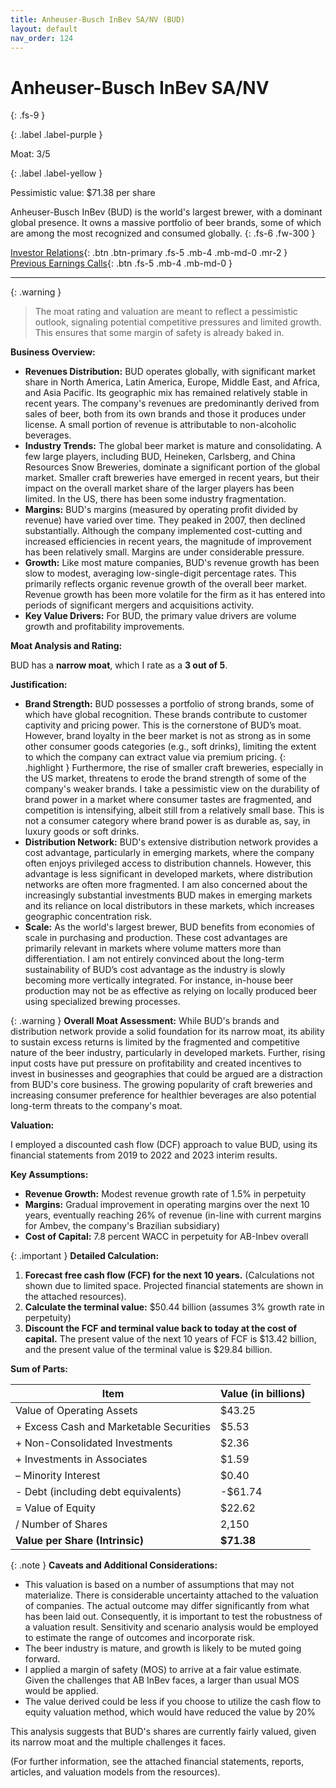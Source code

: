 ```yaml
---
title: Anheuser-Busch InBev SA/NV (BUD)
layout: default
nav_order: 124
---
```


# Anheuser-Busch InBev SA/NV
{: .fs-9 }

{: .label .label-purple }

Moat: 3/5

{: .label .label-yellow }

Pessimistic value: $71.38 per share

Anheuser-Busch InBev (BUD) is the world's largest brewer, with a dominant global presence. It owns a massive portfolio of beer brands, some of which are among the most recognized and consumed globally.
{: .fs-6 .fw-300 }

[Investor Relations](https://www.google.com/search?q=BUD+investor+relations){: .btn .btn-primary .fs-5 .mb-4 .mb-md-0 .mr-2 }
[Previous Earnings Calls](https://discountingcashflows.com/company/BUD/transcripts/){: .btn .fs-5 .mb-4 .mb-md-0 }

---

{: .warning } 
>The moat rating and valuation are meant to reflect a pessimistic outlook, signaling potential competitive pressures and limited growth. This ensures that some margin of safety is already baked in.


**Business Overview:**

* **Revenues Distribution:** BUD operates globally, with significant market share in North America, Latin America, Europe, Middle East, and Africa, and Asia Pacific.  Its geographic mix has remained relatively stable in recent years. The company's revenues are predominantly derived from sales of beer, both from its own brands and those it produces under license.  A small portion of revenue is attributable to non-alcoholic beverages.
* **Industry Trends:** The global beer market is mature and consolidating. A few large players, including BUD, Heineken, Carlsberg, and China Resources Snow Breweries, dominate a significant portion of the global market.  Smaller craft breweries have emerged in recent years, but their impact on the overall market share of the larger players has been limited. In the US, there has been some industry fragmentation.
* **Margins:** BUD's margins (measured by operating profit divided by revenue) have varied over time.  They peaked in 2007,  then declined substantially. Although the company implemented cost-cutting and increased efficiencies in recent years, the magnitude of improvement has been relatively small.  Margins are under considerable pressure. 
* **Growth:** Like most mature companies, BUD's revenue growth has been slow to modest, averaging low-single-digit percentage rates.  This primarily reflects organic revenue growth of the overall beer market. Revenue growth has been more volatile for the firm as it has entered into periods of significant mergers and acquisitions activity. 
* **Key Value Drivers:**  For BUD, the primary value drivers are volume growth and profitability improvements.

**Moat Analysis and Rating:**

BUD has a **narrow moat**, which I rate as a **3 out of 5**.

**Justification:**

* **Brand Strength:** BUD possesses a portfolio of strong brands, some of which have global recognition. These brands contribute to customer captivity and pricing power. This is the cornerstone of BUD’s moat. However, brand loyalty in the beer market is not as strong as in some other consumer goods categories (e.g., soft drinks), limiting the extent to which the company can extract value via premium pricing. {: .highlight }  Furthermore, the rise of smaller craft breweries, especially in the US market, threatens to erode the brand strength of some of the company's weaker brands.  I take a pessimistic view on the durability of brand power in a market where consumer tastes are fragmented, and competition is intensifying, albeit still from a relatively small base.  This is not a consumer category where brand power is as durable as, say, in luxury goods or soft drinks.
* **Distribution Network:** BUD's extensive distribution network provides a cost advantage, particularly in emerging markets, where the company often enjoys privileged access to distribution channels. However, this advantage is less significant in developed markets, where distribution networks are often more fragmented. I am also concerned about the increasingly substantial investments BUD makes in emerging markets and its reliance on local distributors in these markets, which increases geographic concentration risk. 
* **Scale:** As the world's largest brewer, BUD benefits from economies of scale in purchasing and production. These cost advantages are primarily relevant in markets where volume matters more than differentiation. I am not entirely convinced about the long-term sustainability of BUD’s cost advantage as the industry is slowly becoming more vertically integrated. For instance, in-house beer production may not be as effective as relying on locally produced beer using specialized brewing processes. 

{: .warning } **Overall Moat Assessment:** While BUD's brands and distribution network provide a solid foundation for its narrow moat, its ability to sustain excess returns is limited by the fragmented and competitive nature of the beer industry, particularly in developed markets. Further, rising input costs have put pressure on profitability and created incentives to invest in businesses and geographies that could be argued are a distraction from BUD's core business. The growing popularity of craft breweries and increasing consumer preference for healthier beverages are also potential long-term threats to the company's moat. 

**Valuation:**

I employed a discounted cash flow (DCF) approach to value BUD, using its financial statements from 2019 to 2022 and 2023 interim results.

**Key Assumptions:**

* **Revenue Growth:** Modest revenue growth rate of 1.5% in perpetuity
* **Margins:** Gradual improvement in operating margins over the next 10 years, eventually reaching 26% of revenue (in-line with current margins for Ambev, the company's Brazilian subsidiary)
* **Cost of Capital:** 7.8 percent WACC in perpetuity for AB-Inbev overall

{: .important } **Detailed Calculation:**

1. **Forecast free cash flow (FCF) for the next 10 years.** (Calculations not shown due to limited space. Projected financial statements are shown in the attached resources).
2. **Calculate the terminal value:** $50.44 billion (assumes 3% growth rate in perpetuity)
3. **Discount the FCF and terminal value back to today at the cost of capital.** The present value of the next 10 years of FCF is $13.42 billion, and the present value of the terminal value is $29.84 billion.

**Sum of Parts:**

| Item                           | Value (in billions) |
|---------------------------------|-------------------|
| Value of Operating Assets       | $43.25            |
| + Excess Cash and Marketable Securities| $5.53            |
| + Non-Consolidated Investments      | $2.36            |
| + Investments in Associates | $1.59 |
| – Minority Interest            | $0.40             |
| - Debt (including debt equivalents) | -$61.74 |
| = Value of Equity            | $22.62             |
| / Number of Shares         | 2,150            |
| **Value per Share (Intrinsic)** | **$71.38**        |

{: .note } **Caveats and Additional Considerations:**

* This valuation is based on a number of assumptions that may not materialize. There is considerable uncertainty attached to the valuation of companies. The actual outcome may differ significantly from what has been laid out. Consequently, it is important to test the robustness of a valuation result. Sensitivity and scenario analysis would be employed to estimate the range of outcomes and incorporate risk.
* The beer industry is mature, and growth is likely to be muted going forward.
* I applied a margin of safety (MOS) to arrive at a fair value estimate. Given the challenges that AB InBev faces, a larger than usual MOS would be applied.  
* The value derived could be less if you choose to utilize the cash flow to equity valuation method, which would have reduced the value by 20%


This analysis suggests that BUD's shares are currently fairly valued, given its narrow moat and the multiple challenges it faces.

(For further information, see the attached financial statements, reports, articles, and valuation models from the resources).